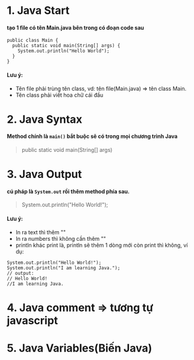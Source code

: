 # 1. Java Start
#### tạo 1 file có tên Main.java bên trong có đoạn code sau
~~~
public class Main {
  public static void main(String[] args) {
    System.out.println("Hello World");
  }
}
~~~
#### Lưu ý: 
* Tên file phải trùng tên class, vd: tên file(Main.java) => tên class Main.
* Tên class phải viết hoa chữ cái đầu

# 2. Java Syntax
#### Method chính là `main()` bắt buộc sẽ có trong mọi chương trình Java
> public static void main(String[] args)

# 3. Java Output
#### cú pháp là `System.out` rồi thêm method phía sau.
>System.out.println("Hello World!");

#### Lưu ý:
* In ra text thì thêm ""
* In ra numbers thì không cần thêm ""
* println khác print là, println sẽ thêm 1 dòng mới còn print thì không, ví dụ:
~~~
System.out.println("Hello World!");
System.out.println("I am learning Java.");
// output:
// Hello World!
//I am learning Java.
~~~

# 4. Java comment => tương tự javascript

# 5. Java Variables(Biến Java)